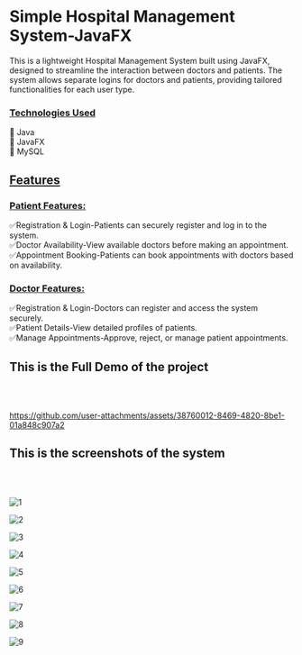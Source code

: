 # Simple Hospital Management System-JavaFX
 

This is a lightweight Hospital Management System built using JavaFX, designed to streamline the interaction between doctors and patients. The system allows separate logins for doctors and patients, providing tailored functionalities for each user type.

<h3><u>Technologies Used</u></h3>
🔹 Java<br>
🔹 JavaFX<br>
🔹 MySQL<br>

<h2><u>Features</u></h2>

<h3><u>Patient Features:</u></h3>

✅Registration & Login-Patients can securely register and log in to the system.<br>
✅Doctor Availability-View available doctors before making an appointment.<br>
✅Appointment Booking-Patients can book appointments with doctors based on availability.<br>

<h3><u>Doctor Features:</u></h3>

✅Registration & Login-Doctors can register and access the system securely.<br>
✅Patient Details-View detailed profiles of patients.<br>
✅Manage Appointments-Approve, reject, or manage patient appointments.<br>

<h2>This is the Full Demo of the project</h2><br><br>


https://github.com/user-attachments/assets/38760012-8469-4820-8be1-01a848c907a2

<h2>This is the screenshots of the system</h2><br><br>

![1](https://github.com/user-attachments/assets/d6b987d4-e91b-400e-993d-45957bc29228)

![2](https://github.com/user-attachments/assets/c25a114f-e14a-4c13-8845-479e9e70c3e0)

![3](https://github.com/user-attachments/assets/dcbecba7-0795-4e47-9938-a82a1420befd)

![4](https://github.com/user-attachments/assets/56df0708-4bb8-4b0a-ac10-7e504f0191b5)

![5](https://github.com/user-attachments/assets/43d571aa-3d2e-48ab-9892-25c8659fe43f)

![6](https://github.com/user-attachments/assets/35c59bda-9fef-48b9-a2a2-3edd6ee1c85a)

![7](https://github.com/user-attachments/assets/b63e9533-ec42-46d6-8a06-e6242565fdfa)

![8](https://github.com/user-attachments/assets/026d7a53-9544-4ce8-8950-9172de0e2c9e)

![9](https://github.com/user-attachments/assets/8a378773-7691-43b8-a8de-eff664213d38)







